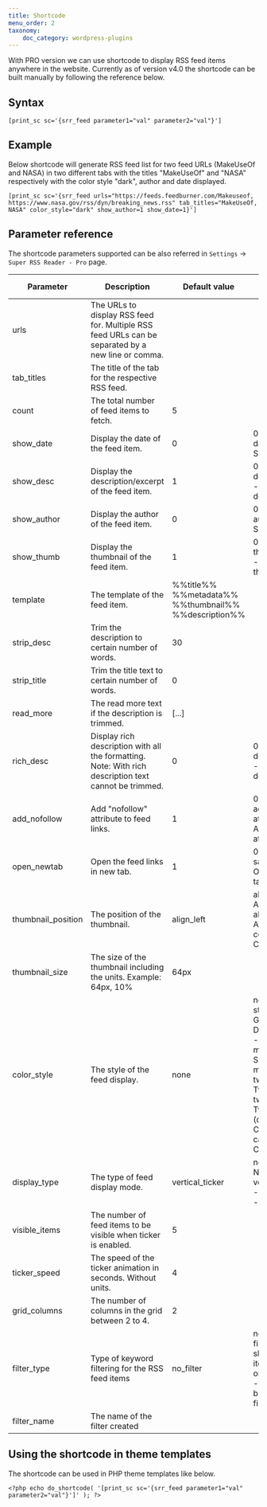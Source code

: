 ```yaml
---
title: Shortcode
menu_order: 2
taxonomy:
    doc_category: wordpress-plugins
---
```


With PRO version we can use shortcode to display RSS feed items anywhere in the website. Currently as of version v4.0 the shortcode can be built manually by following the reference below.

## Syntax

    [print_sc sc='{srr_feed parameter1="val" parameter2="val"}']

## Example

Below shortcode will generate RSS feed list for two feed URLs (MakeUseOf and NASA) in two different tabs with the titles "MakeUseOf" and "NASA" respectively with the color style "dark", author and date displayed.

    [print_sc sc='{srr_feed urls="https://feeds.feedburner.com/Makeuseof, https://www.nasa.gov/rss/dyn/breaking_news.rss" tab_titles="MakeUseOf, NASA" color_style="dark" show_author=1 show_date=1}']

## Parameter reference

The shortcode parameters supported can be also referred in `Settings` -> `Super RSS Reader - Pro` page.

|Parameter|Description|Default value|Supported values|
|--- |--- |--- |--- |
|urls|The URLs to display RSS feed for. Multiple RSS feed URLs can be separated by a new line or comma.|||
|tab_titles|The title of the tab for the respective RSS feed.|||
|count|The total number of feed items to fetch.|5||
|show_date|Display the date of the feed item.|0|0 - Hide date, 1 - Show date|
|show_desc|Display the description/excerpt of the feed item.|1|0 - Hide description, 1 - Show description|
|show_author|Display the author of the feed item.|0|0 - Hide author, 1 - Show author|
|show_thumb|Display the thumbnail of the feed item.|1|0 - Hide thumbnail, 1 - Show thumbnail|
|template|The template of the feed item.|%%title%% %%metadata%% %%thumbnail%% %%description%%||
|strip_desc|Trim the description to certain number of words.|30||
|strip_title|Trim the title text to certain number of words.|0||
|read_more|The read more text if the description is trimmed.|[...]||
|rich_desc|Display rich description with all the formatting. Note: With rich description text cannot be trimmed.|0|0 - Normal description1 - Rich description|
|add_nofollow|Add "nofollow" attribute to feed links.|1|0 - Do not add nofollow attribute, 1 - Add nofollow attribute|
|open_newtab|Open the feed links in new tab.|1|0 - Open in same tab, 1 - Open in new tab|
|thumbnail_position|The position of the thumbnail.|align_left|align_left - Align left, align_right - Align right, cover - Cover|
|thumbnail_size|The size of the thumbnail including the units. Example: 64px, 10%|64px||
|color_style|The style of the feed display.|none|none - No style, grey - Grey, dark - Dark, orange - Oranges, modern - Simple modern, twitter - Twitter, twitter_dark - Twitter (dark)card - Card, card_dark - Card (dark)|
|display_type|The type of feed display mode.|vertical_ticker|normal - Normal, vertical_ticker - Ticker, grid - Grid|
|visible_items|The number of feed items to be visible when ticker is enabled.|5||
|ticker_speed|The speed of the ticker animation in seconds. Without units.|4||
|grid_columns|The number of columns in the grid between 2 to 4.|2||
|filter_type|Type of keyword filtering for the RSS feed items|no_filter|no_filter - No filtering, show - Show items based on filter, hide - Hide items based on filter|
|filter_name|The name of the filter created|||

## Using the shortcode in theme templates

The shortcode can be used in PHP theme templates like below.

    <?php echo do_shortcode( '[print_sc sc='{srr_feed parameter1="val" parameter2="val"}']' ); ?>